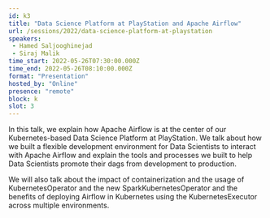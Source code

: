 ```yaml
---
id: k3
title: "Data Science Platform at PlayStation and Apache Airflow"
url: /sessions/2022/data-science-platform-at-playstation
speakers:
 - Hamed Saljooghinejad
 - Siraj Malik
time_start: 2022-05-26T07:30:00.000Z
time_end: 2022-05-26T08:10:00.000Z
format: "Presentation"
hosted_by: "Online"
presence: "remote"
block: k
slot: 3
---
```


In this talk, we explain how Apache Airflow is at the center of our Kubernetes-based Data Science Platform at PlayStation. We talk about how we built a flexible development environment for Data Scientists to interact with Apache Airflow and explain the tools and processes we built to help Data Scientists promote their dags from development to production. 
 
 We will also talk about the impact of containerization and the usage of KubernetesOperator and the new SparkKubernetesOperator and the benefits of deploying Airflow in Kubernetes using the KubernetesExecutor across multiple environments.